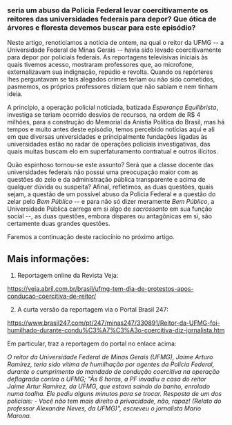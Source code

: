 
### seria um abuso da Polícia Federal levar coercitivamente os reitores das universidades federais para depor? Que ótica de árvores e floresta devemos buscar para este episódio?

Neste artigo, renoticiamos a notícia de ontem, na qual o reitor da UFMG -- a Universidade Federal de Minas Gerais -- havia sido levado coercitivamente para depor por policiais federais. As reportagens televisivas iniciais às quais tivemos acesso, mostraram professores que, ao microfone, externalizavam sua indignação, repúdio e revolta. Quando os repórteres lhes perguntavam se tais alegados crimes teriam ou não sido cometidos, pasmemos, os próprios professores diziam que não sabiam e nem tinham ideia.

A princípio, a operação policial noticiada, batizada *Esperança Equilibrista*, investiga se teriam ocorrido desvios de recursos, na ordem de R$ 4 milhões, para a construção do Memorial da Anistia Política do Brasil, mas há tempos e muito antes deste episódio, temos percebido notícias aqui e ali em que diversas universidades e principalmente fundações ligadas às universidades estão no radar de operações policiais investigativas, das quais muitas buscam elo em superfaturamento contratual e outros ilícitos.

Quão espinhoso tornou-se este assunto?  Será que a classe docente das universidades federais não possui uma preocupação maior com as questões do zelo e da administração pública transparente e acima de qualquer dúvida ou suspeita? Afinal, refletimos, as duas questões, quais sejam, a questão de um possível abuso da Polícia Federal e a questão do zelar pelo _Bem Público_ -- e para não só dizer meramente _Bem Público_, a Universidade Pública carrega em si algo de _sacrossanto_ em sua função social --, as duas questões, embora díspares ou antagônicas em si, são certamente duas grandes questões.

Faremos a continuação deste raciocínio no próximo artigo.

Mais informações:
-----------------

1) Reportagem online da Revista Veja:

https://veja.abril.com.br/brasil/ufmg-tem-dia-de-protestos-apos-conducao-coercitiva-de-reitor/

2) A curta versão da reportagem via o Portal Brasil 247:

https://www.brasil247.com/pt/247/minas247/330891/Reitor-da-UFMG-foi-humilhado-durante-condu%C3%A7%C3%A3o-coercitiva-diz-jornalista.htm

Em particular, traz a reportagem do portal no enlace acima:

<cite>
O reitor da Universidade Federal de Minas Gerais (UFMG), Jaime Arturo Ramírez, teria sido vítima de humilhação por agentes da Polícia Federal, durante o cumprimento do mandado de condução coercitiva na operação deflagrada contra a UFMG; "Às 6 horas, a PF invadiu a casa do reitor Jaime Artur Ramirez, da UFMG, que estava saindo do banho, enrolado numa toalha. Ele pediu alguns minutos para se trocar. Resposta de um dos policiais: - Você não tem mais direito à privacidade, não, rapaz! (Relato do professor Alexandre Neves, da UFMG)", escreveu o jornalista Mario Marona.
</cite>
